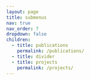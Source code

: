 ```yaml
---
layout: page
title: submenus
nav: true
nav_order: 7
dropdown: false
children:
  - title: publications
    permalink: /publications/
  - title: divider
  - title: projects
    permalink: /projects/
---
```

